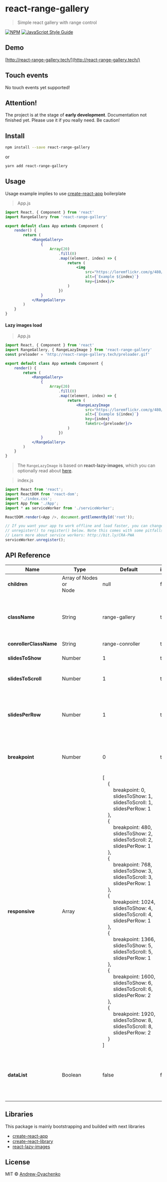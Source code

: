 # react-range-gallery

> Simple react gallery with range control

[![NPM](https://img.shields.io/npm/v/react-range-gallery.svg)](https://www.npmjs.com/package/react-range-gallery) [![JavaScript Style Guide](https://img.shields.io/badge/code_style-standard-brightgreen.svg)](https://standardjs.com)

## Demo
[http://react-range-gallery.tech/](http://react-range-gallery.tech/)

## Touch events
No touch events yet supported!

## Attention!
The project is at the stage of **early development**. Documentation not finished yet. Please use it if you really need. Be caution!

## Install

```bash
npm install --save react-range-gallery
```

or

```bash
yarn add react-range-gallery
```

## Usage
Usage example implies to use [create-react-app](https://facebook.github.io/create-react-app/) boilerplate
> App.js
```jsx
import React, { Component } from 'react'
import RangeGallery from 'react-range-gallery'

export default class App extends Component {
    render() {
        return (
            <RangeGallery>
                {
                    Array(20)
                        .fill(0)
                        .map((element, index) => {
                            return (
                                <img
                                    src="https://loremflickr.com/g/480/480/owl/all"
                                    alt={`Example ${index}`}
                                    key={index}/>
                            )
                        })
                }
            </RangeGallery>
        )
    }
}
```

#### Lazy images load
> App.js
```jsx
import React, { Component } from 'react'
import RangeGallery, { RangeLazyImage } from 'react-range-gallery'
const preloader = 'http://react-range-gallery.tech/preloader.gif'

export default class App extends Component {
    render() {
        return (
            <RangeGallery>
                {
                    Array(20)
                        .fill(0)
                        .map((element, index) => {
                            return (
                                <RangeLazyImage
                                    src="https://loremflickr.com/g/480/480/owl/all"
                                    alt={`Example ${index}`}
                                    key={index}
                                    fakeSrc={preloader}/>
                            )
                        })
                }
            </RangeGallery>
        )
    }
}
```
> The `RangeLazyImage` is based on **react-lazy-images**, which you can optionally read about [here](https://github.com/fpapado/react-lazy-images).

>index.js
```js
import React from 'react';
import ReactDOM from 'react-dom';
import './index.css';
import App from './App';
import * as serviceWorker from './serviceWorker';

ReactDOM.render(<App />, document.getElementById('root'));

// If you want your app to work offline and load faster, you can change
// unregister() to register() below. Note this comes with some pitfalls.
// Learn more about service workers: http://bit.ly/CRA-PWA
serviceWorker.unregister();
```

## API Reference

| Name                   | Type                                     | Default                                                                                                                                                                                                                                                                                                                                                                                                                                                                                                                                                                                                                                                                                                                                                                                                                                                                                                                                                                                                                                                                                                                                                                                                                                                                                                                                                                                                                                                                                                                                                                                                                                                                                                                                                                                                                                                                                                                                                                                                                                                                                                                                                                                                                                                                                                                                                                                                                                                                                                                                                                                                                                                        | isRequired | Description                                                                                                                                                                                                              |
|------------------------|------------------------------------------|----------------------------------------------------------------------------------------------------------------------------------------------------------------------------------------------------------------------------------------------------------------------------------------------------------------------------------------------------------------------------------------------------------------------------------------------------------------------------------------------------------------------------------------------------------------------------------------------------------------------------------------------------------------------------------------------------------------------------------------------------------------------------------------------------------------------------------------------------------------------------------------------------------------------------------------------------------------------------------------------------------------------------------------------------------------------------------------------------------------------------------------------------------------------------------------------------------------------------------------------------------------------------------------------------------------------------------------------------------------------------------------------------------------------------------------------------------------------------------------------------------------------------------------------------------------------------------------------------------------------------------------------------------------------------------------------------------------------------------------------------------------------------------------------------------------------------------------------------------------------------------------------------------------------------------------------------------------------------------------------------------------------------------------------------------------------------------------------------------------------------------------------------------------------------------------------------------------------------------------------------------------------------------------------------------------------------------------------------------------------------------------------------------------------------------------------------------------------------------------------------------------------------------------------------------------------------------------------------------------------------------------------------------------|------------|--------------------------------------------------------------------------------------------------------------------------------------------------------------------------------------------------------------------------|
| **children**           | Array&nbsp;of&nbsp;Nodes<br> or<br> Node | null                                                                                                                                                                                                                                                                                                                                                                                                                                                                                                                                                                                                                                                                                                                                                                                                                                                                                                                                                                                                                                                                                                                                                                                                                                                                                                                                                                                                                                                                                                                                                                                                                                                                                                                                                                                                                                                                                                                                                                                                                                                                                                                                                                                                                                                                                                                                                                                                                                                                                                                                                                                                                                                           | false      | Any DOM nodes you wanted to render                                                                                                                                                                                       |
| **className**          | String                                   | range-gallery                                                                                                                                                                                                                                                                                                                                                                                                                                                                                                                                                                                                                                                                                                                                                                                                                                                                                                                                                                                                                                                                                                                                                                                                                                                                                                                                                                                                                                                                                                                                                                                                                                                                                                                                                                                                                                                                                                                                                                                                                                                                                                                                                                                                                                                                                                                                                                                                                                                                                                                                                                                                                                                  | true       | Main gallery class.<br> Sub dependent components will inherit this class in [BEM](https://en.bem.info/) style format.<br> Example: *className="block__element--modificator"*                                             |
| **conrollerClassName** | String                                   | range-conroller                                                                                                                                                                                                                                                                                                                                                                                                                                                                                                                                                                                                                                                                                                                                                                                                                                                                                                                                                                                                                                                                                                                                                                                                                                                                                                                                                                                                                                                                                                                                                                                                                                                                                                                                                                                                                                                                                                                                                                                                                                                                                                                                                                                                                                                                                                                                                                                                                                                                                                                                                                                                                                                | true       | Main controller class                                                                                                                                                                                                    |
| **slidesToShow**       | Number                                   | 1                                                                                                                                                                                                                                                                                                                                                                                                                                                                                                                                                                                                                                                                                                                                                                                                                                                                                                                                                                                                                                                                                                                                                                                                                                                                                                                                                                                                                                                                                                                                                                                                                                                                                                                                                                                                                                                                                                                                                                                                                                                                                                                                                                                                                                                                                                                                                                                                                                                                                                                                                                                                                                                              | true       | Slides quantity to show.<br> All slides separating to groups visible at the moment                                                                                                                                       |
| **slidesToScroll**     | Number                                   | 1                                                                                                                                                                                                                                                                                                                                                                                                                                                                                                                                                                                                                                                                                                                                                                                                                                                                                                                                                                                                                                                                                                                                                                                                                                                                                                                                                                                                                                                                                                                                                                                                                                                                                                                                                                                                                                                                                                                                                                                                                                                                                                                                                                                                                                                                                                                                                                                                                                                                                                                                                                                                                                                              | true       | Slides quantity to slide.<br> All slides separating to groups visible at the moment                                                                                                                                      |
| **slidesPerRow**       | Number                                   | 1                                                                                                                                                                                                                                                                                                                                                                                                                                                                                                                                                                                                                                                                                                                                                                                                                                                                                                                                                                                                                                                                                                                                                                                                                                                                                                                                                                                                                                                                                                                                                                                                                                                                                                                                                                                                                                                                                                                                                                                                                                                                                                                                                                                                                                                                                                                                                                                                                                                                                                                                                                                                                                                              | true       | The number of rows in one slides group.<br> For example: *If the number of slides is six `6` and the number of rows is two `2`, then each row will have three `3` slides separated by a horizontal indent*               |
| **breakpoint**         | Number                                   | 0                                                                                                                                                                                                                                                                                                                                                                                                                                                                                                                                                                                                                                                                                                                                                                                                                                                                                                                                                                                                                                                                                                                                                                                                                                                                                                                                                                                                                                                                                                                                                                                                                                                                                                                                                                                                                                                                                                                                                                                                                                                                                                                                                                                                                                                                                                                                                                                                                                                                                                                                                                                                                                                              | true       | Simply start responsive point.<br> It is *NOT recommended to change*. This option **will probably be removed** in the future                                                                                             |
| **responsive**         | Array                                    | [<br > &nbsp;&nbsp;&nbsp;&nbsp;{<br > &nbsp;&nbsp;&nbsp;&nbsp;&nbsp;&nbsp;&nbsp;&nbsp;breakpoint:&nbsp;0,<br > &nbsp;&nbsp;&nbsp;&nbsp;&nbsp;&nbsp;&nbsp;&nbsp;slidesToShow:&nbsp;1,<br > &nbsp;&nbsp;&nbsp;&nbsp;&nbsp;&nbsp;&nbsp;&nbsp;slidesToScroll:&nbsp;1,<br > &nbsp;&nbsp;&nbsp;&nbsp;&nbsp;&nbsp;&nbsp;&nbsp;slidesPerRow:&nbsp;1<br > &nbsp;&nbsp;&nbsp;&nbsp;},<br > &nbsp;&nbsp;&nbsp;&nbsp;{<br > &nbsp;&nbsp;&nbsp;&nbsp;&nbsp;&nbsp;&nbsp;&nbsp;breakpoint:&nbsp;480,<br > &nbsp;&nbsp;&nbsp;&nbsp;&nbsp;&nbsp;&nbsp;&nbsp;slidesToShow:&nbsp;2,<br > &nbsp;&nbsp;&nbsp;&nbsp;&nbsp;&nbsp;&nbsp;&nbsp;slidesToScroll:&nbsp;2,<br > &nbsp;&nbsp;&nbsp;&nbsp;&nbsp;&nbsp;&nbsp;&nbsp;slidesPerRow:&nbsp;1<br > &nbsp;&nbsp;&nbsp;&nbsp;},<br > &nbsp;&nbsp;&nbsp;&nbsp;{<br > &nbsp;&nbsp;&nbsp;&nbsp;&nbsp;&nbsp;&nbsp;&nbsp;breakpoint:&nbsp;768,<br > &nbsp;&nbsp;&nbsp;&nbsp;&nbsp;&nbsp;&nbsp;&nbsp;slidesToShow:&nbsp;3,<br > &nbsp;&nbsp;&nbsp;&nbsp;&nbsp;&nbsp;&nbsp;&nbsp;slidesToScroll:&nbsp;3,<br > &nbsp;&nbsp;&nbsp;&nbsp;&nbsp;&nbsp;&nbsp;&nbsp;slidesPerRow:&nbsp;1<br > &nbsp;&nbsp;&nbsp;&nbsp;},<br > &nbsp;&nbsp;&nbsp;&nbsp;{<br > &nbsp;&nbsp;&nbsp;&nbsp;&nbsp;&nbsp;&nbsp;&nbsp;breakpoint:&nbsp;1024,<br > &nbsp;&nbsp;&nbsp;&nbsp;&nbsp;&nbsp;&nbsp;&nbsp;slidesToShow:&nbsp;4,<br > &nbsp;&nbsp;&nbsp;&nbsp;&nbsp;&nbsp;&nbsp;&nbsp;slidesToScroll:&nbsp;4,<br > &nbsp;&nbsp;&nbsp;&nbsp;&nbsp;&nbsp;&nbsp;&nbsp;slidesPerRow:&nbsp;1<br > &nbsp;&nbsp;&nbsp;&nbsp;},<br > &nbsp;&nbsp;&nbsp;&nbsp;{<br > &nbsp;&nbsp;&nbsp;&nbsp;&nbsp;&nbsp;&nbsp;&nbsp;breakpoint:&nbsp;1366,<br > &nbsp;&nbsp;&nbsp;&nbsp;&nbsp;&nbsp;&nbsp;&nbsp;slidesToShow:&nbsp;5,<br > &nbsp;&nbsp;&nbsp;&nbsp;&nbsp;&nbsp;&nbsp;&nbsp;slidesToScroll:&nbsp;5,<br > &nbsp;&nbsp;&nbsp;&nbsp;&nbsp;&nbsp;&nbsp;&nbsp;slidesPerRow:&nbsp;1<br > &nbsp;&nbsp;&nbsp;&nbsp;},<br > &nbsp;&nbsp;&nbsp;&nbsp;{<br > &nbsp;&nbsp;&nbsp;&nbsp;&nbsp;&nbsp;&nbsp;&nbsp;breakpoint:&nbsp;1600,<br > &nbsp;&nbsp;&nbsp;&nbsp;&nbsp;&nbsp;&nbsp;&nbsp;slidesToShow:&nbsp;6,<br > &nbsp;&nbsp;&nbsp;&nbsp;&nbsp;&nbsp;&nbsp;&nbsp;slidesToScroll:&nbsp;6,<br > &nbsp;&nbsp;&nbsp;&nbsp;&nbsp;&nbsp;&nbsp;&nbsp;slidesPerRow:&nbsp;2<br > &nbsp;&nbsp;&nbsp;&nbsp;},<br > &nbsp;&nbsp;&nbsp;&nbsp;{<br > &nbsp;&nbsp;&nbsp;&nbsp;&nbsp;&nbsp;&nbsp;&nbsp;breakpoint:&nbsp;1920,<br > &nbsp;&nbsp;&nbsp;&nbsp;&nbsp;&nbsp;&nbsp;&nbsp;slidesToShow:&nbsp;8,<br > &nbsp;&nbsp;&nbsp;&nbsp;&nbsp;&nbsp;&nbsp;&nbsp;slidesToScroll:&nbsp;8,<br > &nbsp;&nbsp;&nbsp;&nbsp;&nbsp;&nbsp;&nbsp;&nbsp;slidesPerRow:&nbsp;2<br > &nbsp;&nbsp;&nbsp;&nbsp;}<br > ]  |            | Use this Array of Objects to describe how your gallery should look like at different screen resolutions. You can make any number of rows and columns. Gallery powered by CSS GRID. Use CSS to decorate it to your needs  |
| **dataList**           | Boolean                                  | false                                                                                                                                                                                                                                                                                                                                                                                                                                                                                                                                                                                                                                                                                                                                                                                                                                                                                                                                                                                                                                                                                                                                                                                                                                                                                                                                                                                                                                                                                                                                                                                                                                                                                                                                                                                                                                                                                                                                                                                                                                                                                                                                                                                                                                                                                                                                                                                                                                                                                                                                                                                                                                                          | false      | The aditional HTML `<datalist>` element contains a set of `<option>` elements that represent the values available for input range control.<br> You can use it as well as decoration of your `<input type="range">` track |

## Libraries
This package is mainly bootstrapping and builded with next libraries
- [create-react-app](https://github.com/facebook/create-react-app)
- [create-react-library](https://github.com/transitive-bullshit/create-react-library)
- [react-lazy-images](https://github.com/fpapado/react-lazy-images)

## License

MIT © [Andrew-Dyachenko](https://github.com/Andrew-Dyachenko)
